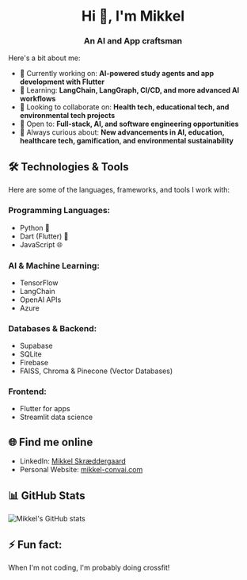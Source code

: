 <h1 align="center">Hi 👋, I'm Mikkel</h1>
<h3 align="center">An AI and App craftsman</h3>

Here's a bit about me:

- 🔭 Currently working on: **AI-powered study agents and app development with Flutter**
- 🌱 Learning: **LangChain, LangGraph, CI/CD, and more advanced AI workflows**
- 👯 Looking to collaborate on: **Health tech, educational tech, and environmental tech projects**
- 💼 Open to: **Full-stack, AI, and software engineering opportunities**
- 🧠 Always curious about: **New advancements in AI, education, healthcare tech, gamification, and environmental sustainability**

## 🛠️ Technologies & Tools
Here are some of the languages, frameworks, and tools I work with:

### Programming Languages:
- Python 🐍
- Dart (Flutter) 🎯
- JavaScript 🌐

### AI & Machine Learning:
- TensorFlow
- LangChain
- OpenAI APIs
- Azure

### Databases & Backend:
- Supabase
- SQLite
- Firebase
- FAISS, Chroma & Pinecone (Vector Databases)

### Frontend:
- Flutter for apps
- Streamlit data science

## 🌐 Find me online
- LinkedIn: [Mikkel Skræddergaard](https://www.linkedin.com/in/mikkelskraeddergaard/)
- Personal Website: [mikkel-convai.com](https://mikkel-convai.github.io/)

## 📊 GitHub Stats

![Mikkel's GitHub stats](https://github-readme-stats.vercel.app/api?username=mikkel-convai&show_icons=true&theme=tokyonight)

## ⚡ Fun fact:
When I'm not coding, I'm probably doing crossfit!
